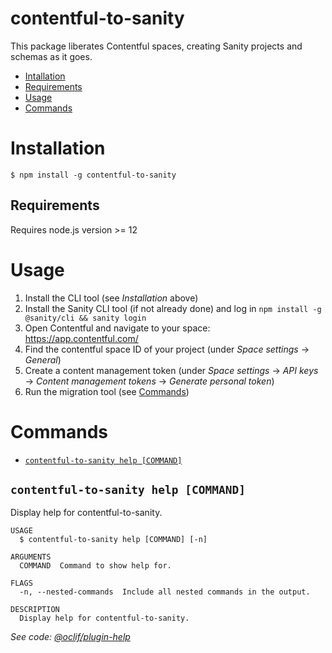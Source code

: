 # contentful-to-sanity

This package liberates Contentful spaces, creating Sanity projects and schemas as it goes.

<!-- toc -->

- [Intallation](#installation)
- [Requirements](#requirements)
- [Usage](#usage)
- [Commands](#commands)
<!-- tocstop -->

# Installation

<!-- installation -->

```sh-session
$ npm install -g contentful-to-sanity
```

<!-- installationstop -->

## Requirements

<!-- requirements -->

Requires node.js version >= 12

<!-- requirementsstop -->

# Usage

<!-- usage -->

1. Install the CLI tool (see _Installation_ above)
2. Install the Sanity CLI tool (if not already done) and log in
   `npm install -g @sanity/cli && sanity login`
3. Open Contentful and navigate to your space: https://app.contentful.com/
4. Find the contentful space ID of your project (under _Space settings_ → _General_)
5. Create a content management token (under _Space settings_ → _API keys_ → _Content management tokens_ → _Generate personal token_)
6. Run the migration tool (see [Commands](#commands))
<!-- usagestop -->

# Commands

<!-- commands -->

- [`contentful-to-sanity help [COMMAND]`](#contentful-to-sanity-help-command)

## `contentful-to-sanity help [COMMAND]`

Display help for contentful-to-sanity.

```
USAGE
  $ contentful-to-sanity help [COMMAND] [-n]

ARGUMENTS
  COMMAND  Command to show help for.

FLAGS
  -n, --nested-commands  Include all nested commands in the output.

DESCRIPTION
  Display help for contentful-to-sanity.
```

_See code: [@oclif/plugin-help](https://github.com/oclif/plugin-help/blob/v5.1.10/src/commands/help.ts)_

<!-- commandsstop -->

